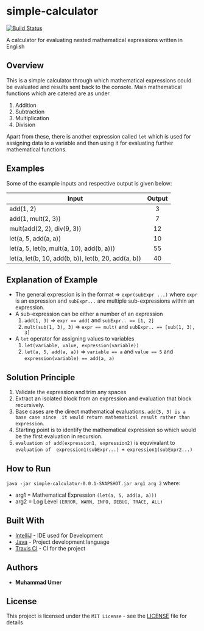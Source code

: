 # simple-calculator

[![Build Status](https://travis-ci.org/Muhammad-Umer/simple-calculator.svg?branch=master)](https://travis-ci.org/Muhammad-Umer/simple-calculator)

A calculator for evaluating nested mathematical expressions written in English

## Overview
This is a simple calculator through which mathematical expressions could be evaluated and results sent
back to the console. 
Main mathematical functions which are catered are as under 
1) Addition
2) Subtraction
3) Multiplication
4) Division

Apart from these, there is another expression called `let` which is used for assigning data
to a variable and then using it for evaluating further mathematical functions. 

## Examples
Some of the example inputs and respective output is given below: 

| Input | Output |
|---|:-----------:|
| add(1, 2) | 3 |
| add(1, mult(2, 3)) | 7 | 
| mult(add(2, 2), div(9, 3)) | 12 |
| let(a, 5, add(a, a)) | 10 |
| let(a, 5, let(b, mult(a, 10), add(b, a))) | 55 |
| let(a, let(b, 10, add(b, b)), let(b, 20, add(a, b)) | 40 |

## Explanation of Example 
- The general expression is in the format => `expr(subExpr ...)` where `expr` is an expression
and `subExpr...` are multiple sub-expressions within an expression.
- A sub-expression can be either a number of an expression
    1. `add(1, 3)` => `expr == add(` and `subExpr.. == [1, 2]`
    2. `mult(sub(1, 3), 3)` => `expr == mult(` and `subExpr.. == [sub(1, 3), 3]`
- A `let` operator for assigning values to variables
    1. `let(variable, value, expression(variable))`
    2. `let(a, 5, add(a, a))` => `variable == a` and `value == 5` and `expression(variable) == add(a, a)`
    
    
## Solution Principle
1. Validate the expression and trim any spaces
2. Extract an isolated block from an expression and evaluation that block recursively.
3. Base cases are the direct mathematical evaluations. `add(5, 3) is a base case since 
it would return mathematical result rather than expression`.
4. Starting point is to identify the mathematical expression so which would be the first
evaluation in recursion.
5. `evaluation of add(expression1, expression2)` is equvivalant to `evaluation of 
expression1(subExpr...) + expression1(subExpr2...)`

## How to Run
`java -jar simple-calculator-0.0.1-SNAPSHOT.jar arg1 arg 2` where:
- arg1 = Mathematical Expression `(let(a, 5, add(a, a)))`
- arg2 = Log Level `(ERROR, WARN, INFO, DEBUG, TRACE, ALL)`

## Built With
 
 * [IntelliJ](https://www.jetbrains.com/idea/) - IDE used for Development
 * [Java](https://java.com/) -  Project development language
 * [Travis CI](https://travis-ci.org/) - CI for the project
 
## Authors
 
 * **Muhammad Umer** 
 
 
## License
 
 This project is licensed under the `MIT License` - see the [LICENSE](LICENSE) file for details
